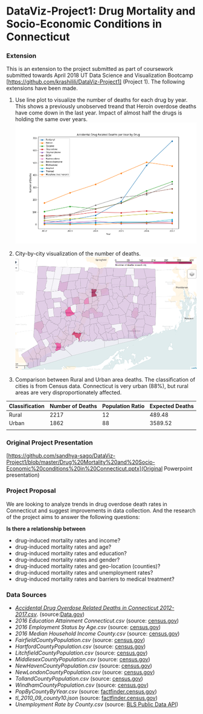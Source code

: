 # **DataViz-Project1: Drug Mortality and Socio-Economic Conditions in Connecticut**     

### Extension
This is an extension to the project submitted as part of coursework submitted towards April 2018 UT Data Science and Visualization Bootcamp [https://github.com/krashilili/DataViz-Project1] (Project 1). The following extensions have been made.

1. Use line plot to visualize the number of deaths for each drug by year. This shows a previously unobserved treand that Heroin overdose deaths have come down in the last year. Impact of almost half the drugs is holding the same over years.
![png](Output/DeathsByDrug_line.png)

2. City-by-city visualization of the number of deaths.
![png](Output/death_totals_city.png)

3. Comparison between Rural and Urban area deaths. The classification of cities is from Census data. Connecticut is very urban (88%), but rural areas are very disproportionately affected.

| Classification | Number of Deaths | Population Ratio | Expected Deaths |   
|----------------|------------------|------------------|-----------------|
|  Rural         | 2217             | 12               | 489.48          |   
| Urban          | 1862             | 88               | 3589.52         |   
|                |                  |                  |                 | 

### Original Project Presentation
[https://github.com/sandhya-sago/DataViz-Project1/blob/master/Drug%20Mortality%20and%20Socio-Economic%20conditions%20in%20Connecticut.pptx](Original Powerpoint presentation)

### Project Proposal      
We are looking to analyze trends in drug overdose death rates in Connecticut and suggest improvements in data collection. And the research of the project aims to answer the following questions:    


**Is there a relationship between**  

* drug-induced mortality rates and income?   
* drug-induced mortality rates and age?    
* drug-induced mortality rates and education?    
* drug-induced mortality rates and gender?    
* drug-induced mortality rates and geo-location (counties)?    
* drug-induced mortality rates and unemployment rates?    
* drug-induced mortality rates and barriers to medical treatment?       


### Data Sources     

* [*Accidental Drug Overdose Related Deaths in Connecticut 2012-2017.csv*](https://catalog.data.gov/dataset/accidental-drug-related-deaths-january-2012-sept-2015).  (source:[Data.gov](https://catalog.data.gov/dataset))      
* *2016 Education Attainment Connecticut.csv* (source: [census.gov](https://www.census.gov/quickfacts/CT))     
* *2016 Employment Status by Age.csv*  (source: [census.gov](https://www.census.gov/quickfacts/CT))    
* *2016 Median Household Income County.csv* (source: [census.gov](https://www.census.gov/quickfacts/CT))   
* *FairfieldCountyPopulation.csv* (source: [census.gov](https://www.census.gov/quickfacts/CT))  
* *HartfordCountyPopulation.csv* (source: [census.gov](https://www.census.gov/quickfacts/CT))  
* *LitchfieldCountyPopulation.csv* (source: [census.gov](https://www.census.gov/quickfacts/CT))  
* *MiddlesexCountyPopulation.csv*  (source: [census.gov](https://www.census.gov/quickfacts/CT))  
* *NewHavenCountyPopulation.csv*  (source: [census.gov](https://www.census.gov/quickfacts/CT))  
* *NewLondonCountyPopulation.csv* (source: [census.gov](https://www.census.gov/quickfacts/CT))   
* *TollandCountyPopulation.csv* (source: [census.gov](https://www.census.gov/quickfacts/CT))  
* *WindhamCountyPopulation.csv* (source: [census.gov](https://www.census.gov/quickfacts/CT))  
* *PopByCountyByYear.csv*  (source: [factfinder.census.gov](https://factfinder.census.gov/faces/nav/jsf/pages/index.xhtml))  
* *tl_2010_09_county10.json*  (source: [factfinder.census.gov](https://factfinder.census.gov/faces/nav/jsf/pages/index.xhtml))   
* *Unemployment Rate by County.csv* (source: [BLS Public Data API](https://censusreporter.org/profiles/35000US72850-danbury-ct-metropolitan-necta/))     


